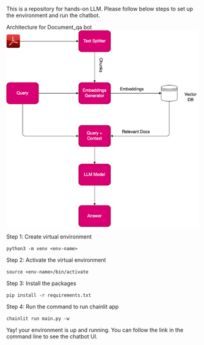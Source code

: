 This is a repository for hands-on LLM. Please follow below steps to set up the environment and run the chatbot.

Architecture for Document_qa bot
<img src="/readme-static-files/document_qa.png" alt="document_qa_architecture image"/>

Step 1: Create virtual environment
```
python3 -m venv <env-name>
```

Step 2: Activate the virtual environment
```
source <env-name>/bin/activate
```

Step 3: Install the packages
```
pip install -r requirements.txt
```

Step 4: Run the command to run chainlit app
```
chainlit run main.py -w
```

Yay! your environment is up and running. You can follow the link in the command line to see the chatbot UI.